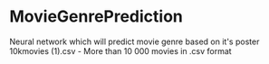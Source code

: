 # MovieGenrePrediction
Neural network which will predict movie genre based on it's poster
10kmovies (1).csv - More than 10 000 movies in .csv format
